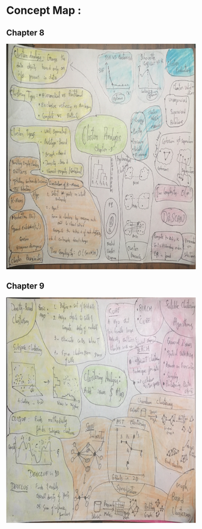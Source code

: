 # Concept Map : 
## Chapter 8 

<img src="./screenshots/chap8_init.JPG" width="900" height="600">

## Chapter 9

<img src="./screenshots/chap9_init.JPG" width="900" height="600">
